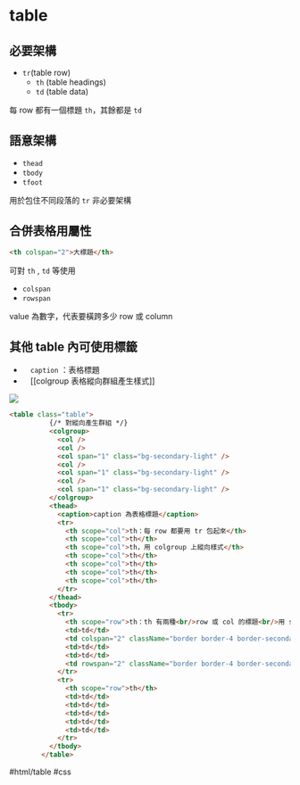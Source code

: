 # table
## 必要架構
- `tr`(table row)
	- `th` (table headings)
	- `td` (table data)

每 row 都有一個標題 `th`，其餘都是 `td`

## 語意架構
- `thead`
- `tbody`
- `tfoot`

用於包住不同段落的 `tr`
非必要架構

## 合併表格用屬性
```html
<th colspan="2">大標題</th>
```
可對 `th` , `td` 等使用
- `colspan`
- `rowspan`

value 為數字，代表要橫跨多少 row 或 column

## 其他 table 內可使用標籤
- 　`caption` ：表格標題
- 　[[colgroup 表格縱向群組產生樣式]]

![](https://i.imgur.com/uy93kDm.png)

```html
<table class="table">
          {/* 對縱向產生群組 */}
          <colgroup>
            <col />
            <col />
            <col span="1" class="bg-secondary-light" />
            <col />
            <col span="1" class="bg-secondary-light" />
            <col />
            <col span="1" class="bg-secondary-light" />
          </colgroup>
          <thead>
            <caption>caption 為表格標題</caption>
            <tr>
              <th scope="col">th：每 row 都要用 tr 包起來</th>
              <th scope="col">th</th>
              <th scope="col">th，用 colgroup 上縱向樣式</th>
              <th scope="col">th</th>
              <th scope="col">th</th>
              <th scope="col">th</th>
              <th scope="col">th</th>
            </tr>
          </thead>
          <tbody>
            <tr>
              <th scope="row">th：th 有兩種<br/>row 或 col 的標題<br/>用 scope 屬性區分</th>
              <td>td</td>
              <td colspan="2" className="border border-4 border-secondary">td:用 colspan 橫向合併</td>
              <td>td</td>
              <td>td</td>
              <td rowspan="2" className="border border-4 border-secondary">td：用 rowspan 縱向合併</td>
            </tr>
            <tr>
              <th scope="row">th</th>
              <td>td</td>
              <td>td</td>
              <td>td</td>
              <td>td</td>
              <td>td</td>
            </tr>
          </tbody>
        </table>
```

#html/table #css 